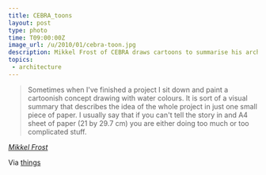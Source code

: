 ```yaml
---
title: CEBRA_toons
layout: post
type: photo
time: T09:00:00Z
image_url: /u/2010/01/cebra-toon.jpg
description: Mikkel Frost of CEBRA draws cartoons to summarise his architectural projects.
topics:
 - architecture
---
```


> Sometimes when I've finished a project I sit down and paint a cartoonish concept drawing with water colours. It is sort of a visual summary that describes the idea of the whole project in just one small piece of paper. I usually say that if you can't tell the story in and A4 sheet of paper (21 by 29.7 cm) you are either doing too much or too complicated stuff.

_[Mikkel Frost](http://cebratoons.blogspot.com/)_

Via [things](http://www.thingsmagazine.net/2010/01/many-splendoured-things.htm)